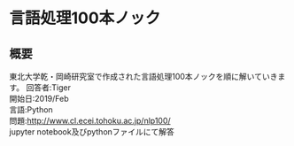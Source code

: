 # 言語処理100本ノック
## 概要
東北大学乾・岡崎研究室で作成された言語処理100本ノックを順に解いていきます。
回答者:Tiger  
開始日:2019/Feb  
言語:Python  
問題:http://www.cl.ecei.tohoku.ac.jp/nlp100/  
jupyter notebook及びpythonファイルにて解答  
